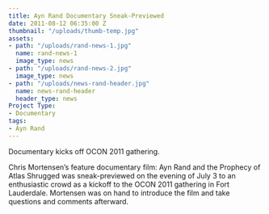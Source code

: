 ```yaml
---
title: Ayn Rand Documentary Sneak-Previewed
date: 2011-08-12 06:35:00 Z
thumbnail: "/uploads/thumb-temp.jpg"
assets:
- path: "/uploads/rand-news-1.jpg"
  name: rand-news-1
  image_type: news
- path: "/uploads/rand-news-2.jpg"
  image_type: news
- path: "/uploads/news-rand-header.jpg"
  name: news-rand-header
  header_type: news
Project Type:
- Documentary
tags:
- Ayn Rand
---
```


Documentary kicks off OCON 2011 gathering.


Chris Mortensen’s feature documentary film: Ayn Rand and the Prophecy of Atlas Shrugged was sneak-previewed on the evening of July 3 to an enthusiastic crowd as a kickoff to the OCON 2011 gathering in Fort Lauderdale. Mortensen was on hand to introduce the film and take questions and comments afterward.
